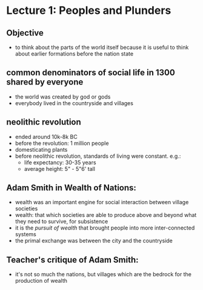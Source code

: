 # Lecture 1: Peoples and Plunders

## Objective
* to think about the parts of the world itself because it is useful to think about earlier formations before the nation state

## common denominators of social life in 1300 shared by everyone
* the world was created by god or gods
* everybody lived in the countryside and villages

## neolithic revolution
* ended around 10k-8k BC
* before the revolution: 1 million people
* domesticating plants
* before neolithic revolution, standards of living were constant. e.g.:
    * life expectancy: 30-35 years
    * average height: 5" - 5"6' tall

## Adam Smith in Wealth of Nations: 
* wealth was an important engine for social interaction between village societies
* wealth: that which societies are able to produce above and beyond what they need to survive, for subsistence
* it is the _pursuit of wealth_ that brought people into more inter-connected systems
* the primal exchange was between the city and the countryside

## Teacher's critique of Adam Smith:
* it's not so much the nations, but villages which are the bedrock for the production of wealth
